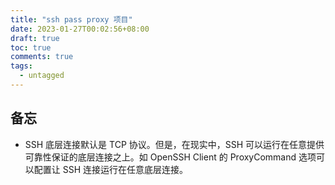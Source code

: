 ```yaml
---
title: "ssh pass proxy 项目"
date: 2023-01-27T00:02:56+08:00
draft: true
toc: true
comments: true
tags:
  - untagged
---
```



## 备忘

* SSH 底层连接默认是 TCP 协议。但是，在现实中，SSH 可以运行在任意提供可靠性保证的底层连接之上。如 OpenSSH Client 的 ProxyCommand 选项可以配置让 SSH 连接运行在任意底层连接。

